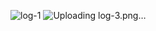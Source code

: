 ![log-1](https://github.com/user-attachments/assets/0e3983e7-f167-4158-a575-86fbe734d347)
![Uploading log-3.png…]()
